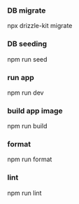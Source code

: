 ### DB migrate

npx drizzle-kit migrate

### DB seeding

npm run seed

### run app

npm run dev

### build app image

npm run build

### format

npm run format

### lint

npm run lint
